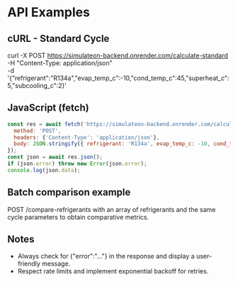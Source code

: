 # API Examples

## cURL - Standard Cycle
curl -X POST https://simulateon-backend.onrender.com/calculate-standard \
  -H "Content-Type: application/json" \
  -d '{"refrigerant":"R134a","evap_temp_c":-10,"cond_temp_c":45,"superheat_c":5,"subcooling_c":2}'

## JavaScript (fetch)
```js
const res = await fetch('https://simulateon-backend.onrender.com/calculate-standard', {
  method: 'POST',
  headers: {'Content-Type': 'application/json'},
  body: JSON.stringify({ refrigerant: 'R134a', evap_temp_c: -10, cond_temp_c: 45, superheat_c:5, subcooling_c:2 })
});
const json = await res.json();
if (json.error) throw new Error(json.error);
console.log(json.data);
```

## Batch comparison example
POST /compare-refrigerants with an array of refrigerants and the same cycle parameters to obtain comparative metrics.

## Notes
- Always check for {"error":"..."} in the response and display a user-friendly message.
- Respect rate limits and implement exponential backoff for retries.
